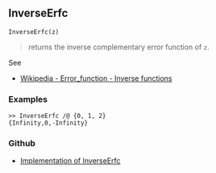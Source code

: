 ## InverseErfc

```
InverseErfc(z)
```

> returns the inverse complementary error function of `z`.

See
* [Wikipedia - Error_function - Inverse functions](https://en.wikipedia.org/wiki/Error_function#Inverse_functions) 

### Examples 
```  
>> InverseErfc /@ {0, 1, 2}
{Infinity,0,-Infinity}
```

### Github

* [Implementation of InverseErfc](https://github.com/axkr/symja_android_library/blob/master/symja_android_library/matheclipse-core/src/main/java/org/matheclipse/core/builtin/SpecialFunctions.java#L925) 

